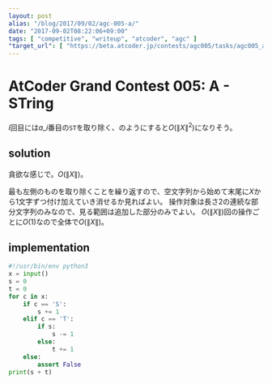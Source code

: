 ```yaml
---
layout: post
alias: "/blog/2017/09/02/agc-005-a/"
date: "2017-09-02T08:22:06+09:00"
tags: [ "competitive", "writeup", "atcoder", "agc" ]
"target_url": [ "https://beta.atcoder.jp/contests/agc005/tasks/agc005_a" ]
---
```


# AtCoder Grand Contest 005: A - STring

$i$回目には$a\_i$番目の`ST`を取り除く、のようにすると$O(\|X\|^2)$になりそう。

## solution

貪欲な感じで。$O(\|X\|)$。

最も左側のものを取り除くことを繰り返すので、空文字列から始めて末尾に$X$から$1$文字ずつ付け加えていき消せるか見ればよい。
操作対象は長さ$2$の連続な部分文字列のみなので、見る範囲は追加した部分のみでよい。
$O(\|X\|)$回の操作ごとに$O(1)$なので全体で$O(\|X\|)$。

## implementation

``` python
#!/usr/bin/env python3
x = input()
s = 0
t = 0
for c in x:
    if c == 'S':
        s += 1
    elif c == 'T':
        if s:
            s -= 1
        else:
            t += 1
    else:
        assert False
print(s + t)
```
